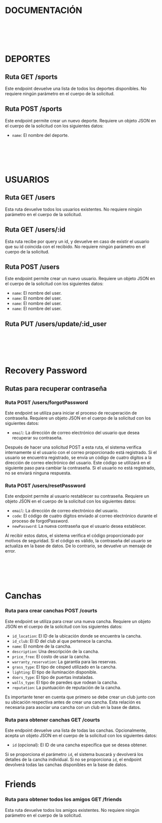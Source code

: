 # DOCUMENTACIÓN

</br>
</br>
</br>
</br>

# DEPORTES

## Ruta GET /sports

Este endpoint devuelve una lista de todos los deportes disponibles. No requiere ningún parámetro en el cuerpo de la solicitud.

## Ruta POST /sports

Este endpoint permite crear un nuevo deporte. Requiere un objeto JSON en el cuerpo de la solicitud con los siguientes datos:

- `name`: El nombre del deporte.

</br>
</br>
</br>
</br>

# USUARIOS

## Ruta GET /users

Esta ruta devuelve todos los usuarios existentes. No requiere ningún parámetro en el cuerpo de la solicitud.

## Ruta GET /users/:id

Esta ruta recibe por query un id, y devuelve en caso de existir el usuario que su id coincida con el recibido. No requiere ningún parámetro en el cuerpo de la solicitud.

## Ruta POST /users

Este endpoint permite crear un nuevo usuario. Requiere un objeto JSON en el cuerpo de la solicitud con los siguientes datos:

- `name`: El nombre del user.
- `name`: El nombre del user.
- `name`: El nombre del user.
- `name`: El nombre del user.

## Ruta PUT /users/update/:id_user

</br>
</br>
</br>
</br>

# Recovery Password

## Rutas para recuperar contraseña

### Ruta POST /users/forgotPassword

Este endpoint se utiliza para iniciar el proceso de recuperación de contraseña. Requiere un objeto JSON en el cuerpo de la solicitud con los siguientes datos:

- `email`: La dirección de correo electrónico del usuario que desea recuperar su contraseña.

Después de hacer una solicitud POST a esta ruta, el sistema verifica internamente si el usuario con el correo proporcionado está registrado. Si el usuario se encuentra registrado, se envía un código de cuatro dígitos a la dirección de correo electrónico del usuario. Este código se utilizará en el siguiente paso para cambiar la contraseña. Si el usuario no está registrado, no se enviará ninguna respuesta.

### Ruta POST /users/resetPassword

Este endpoint permite al usuario restablecer su contraseña. Requiere un objeto JSON en el cuerpo de la solicitud con los siguientes datos:

- `email`: La dirección de correo electrónico del usuario.
- `code`: El código de cuatro dígitos enviado al correo electrónico durante el proceso de forgotPassword.
- `newPassword`: La nueva contraseña que el usuario desea establecer.

Al recibir estos datos, el sistema verifica el código proporcionado por motivos de seguridad. Si el código es válido, la contraseña del usuario se actualiza en la base de datos. De lo contrario, se devuelve un mensaje de error.

</br>
</br>
</br>
</br>

# Canchas

### Ruta para crear canchas POST /courts

Este endpoint se utiliza para crear una nueva cancha. Requiere un objeto JSON en el cuerpo de la solicitud con los siguientes datos:

- `id_location`: El ID de la ubicación donde se encuentra la cancha.
- `id_club`: El ID del club al que pertenece la cancha.
- `name`: El nombre de la cancha.
- `description`: Una descripción de la cancha.
- `price_free`: El costo de usar la cancha.
- `warranty_reservation`: La garantía para las reservas.
- `grass_type`: El tipo de césped utilizado en la cancha.
- `lighting`: El tipo de iluminación disponible.
- `doors_type`: El tipo de puertas instaladas.
- `walls_type`: El tipo de paredes que rodean la cancha.
- `reputation`: La puntuación de reputación de la cancha.

Es importante tener en cuenta que primero se debe crear un club junto con su ubicación respectiva antes de crear una cancha. Esta relación es necesaria para asociar una cancha con un club en la base de datos.

### Ruta para obtener canchas GET /courts

Este endpoint devuelve una lista de todas las canchas. Opcionalmente, acepta un objeto JSON en el cuerpo de la solicitud con los siguientes datos:

- `id` (opcional): El ID de una cancha específica que se desea obtener.

Si se proporciona el parámetro `id`, el sistema buscará y devolverá los detalles de la cancha individual. Si no se proporciona `id`, el endpoint devolverá todas las canchas disponibles en la base de datos.

# Friends

### Ruta para obtener todos los amigos GET /friends

Esta ruta devuelve todos los amigos existentes. No requiere ningún parámetro en el cuerpo de la solicitud.
